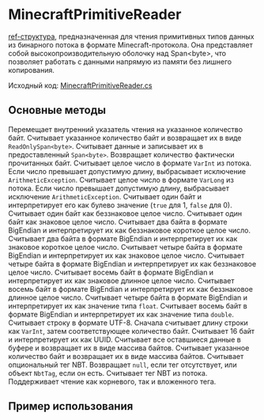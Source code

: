 # MinecraftPrimitiveReader


[ref-структура](https://learn.microsoft.com/en-us/dotnet/csharp/language-reference/builtin-types/ref-struct), предназначенная для чтения примитивных типов данных 
из бинарного потока в формате Minecraft-протокола. Она представляет собой
высокопроизводительную оболочку над Span&lt;byte&gt;,
что позволяет работать с данными напрямую из памяти без лишнего копирования.

Исходный код: [MinecraftPrimitiveReader.cs](https://github.com/Titlehhhh/McProtoNet/tree/master/src/McProtoNet.Serialization/MinecraftPrimitiveReader.cs)

## Основные методы

<deflist>
<def title="void Advance(int count)">
Перемещает внутренний указатель чтения на указанное количество байт.
</def>
<def title="ReadOnlySpan<byte> Read(int count)">
Считывает указанное количество байт и возвращает их в виде <code>ReadOnlySpan&lt;byte&gt;</code>.
</def>
<def title="int Read(Span<byte> output)">
Считывает данные и записывает их в предоставленный <code>Span&lt;byte&gt;</code>. Возвращает количество фактически прочитанных байт.
</def>
<def title="int ReadVarInt()">
Считывает целое число в формате <code>VarInt</code> из потока. Если число превышает допустимую длину, выбрасывает исключение <code>ArithmeticException</code>.
</def>
<def title="long ReadVarLong()">
Считывает целое число в формате <code>VarLong</code> из потока. Если число превышает допустимую длину, выбрасывает исключение <code>ArithmeticException</code>.
</def>
<def title="bool ReadBoolean()">
Считывает один байт и интерпретирует его как булево значение (<code>true</code> для 1, <code>false</code> для 0).
</def>
<def title="byte ReadUnsignedByte()">
Считывает один байт как беззнаковое целое число.
</def>
<def title="sbyte ReadSignedByte()">
Считывает один байт как знаковое целое число.
</def>
<def title="ushort ReadUnsignedShort()">
Считывает два байта в формате BigEndian и интерпретирует их как беззнаковое короткое целое число.
</def>
<def title="short ReadSignedShort()">
Считывает два байта в формате BigEndian и интерпретирует их как знаковое короткое целое число.
</def>
<def title="int ReadSignedInt()">
Считывает четыре байта в формате BigEndian и интерпретирует их как знаковое целое число.
</def>
<def title="uint ReadUnsignedInt()">
Считывает четыре байта в формате BigEndian и интерпретирует их как беззнаковое целое число.
</def>
<def title="long ReadSignedLong()">
Считывает восемь байт в формате BigEndian и интерпретирует их как знаковое длинное целое число.
</def>
<def title="ulong ReadUnsignedLong()">
Считывает восемь байт в формате BigEndian и интерпретирует их как беззнаковое длинное целое число.
</def>
<def title="float ReadFloat()">
Считывает четыре байта в формате BigEndian и интерпретирует их как значение типа <code>float</code>.
</def>
<def title="double ReadDouble()">
Считывает восемь байт в формате BigEndian и интерпретирует их как значение типа <code>double</code>.
</def>
<def title="string ReadString()">
Считывает строку в формате UTF-8. Сначала считывает длину строки как <code>VarInt</code>, затем соответствующее количество байт.
</def>
<def title="Guid ReadUUID()">
Считывает 16 байт и интерпретирует их как UUID.
</def>
<def title="byte[] ReadRestBuffer()">
Считывает все оставшиеся данные в буфере и возвращает их в виде массива байтов.
</def>
<def title="byte[] ReadBuffer(int length)">
Считывает указанное количество байт и возвращает их в виде массива байтов.
</def>
<def title="NbtTag? ReadOptionalNbtTag(bool readRootTag)">
Считывает опциональный тег NBT. Возвращает <code>null</code>, если тег отсутствует, или объект <code>NbtTag</code>, если он есть.
</def>
<def title="NbtTag ReadNbtTag(bool readRootTag)">
Считывает тег NBT из потока. Поддерживает чтение как корневого, так и вложенного тега.
</def>
</deflist>

## Пример использования

<code-block lang="C#" src="../code-samples/PrimitiveReaderSample.cs"/>